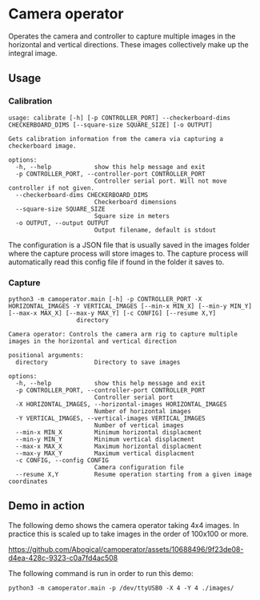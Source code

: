 # Camera operator

Operates the camera and controller to capture multiple images in the horizontal and vertical directions. These images collectively make up
the integral image.

## Usage

### Calibration
```
usage: calibrate [-h] [-p CONTROLLER_PORT] --checkerboard-dims CHECKERBOARD_DIMS [--square-size SQUARE_SIZE] [-o OUTPUT]

Gets calibration information from the camera via capturing a checkerboard image.

options:
  -h, --help            show this help message and exit
  -p CONTROLLER_PORT, --controller-port CONTROLLER_PORT
                        Controller serial port. Will not move controller if not given.
  --checkerboard-dims CHECKERBOARD_DIMS
                        Checkerboard dimensions
  --square-size SQUARE_SIZE
                        Square size in meters
  -o OUTPUT, --output OUTPUT
                        Output filename, default is stdout
```
The configuration is a JSON file that is usually saved in the images folder where the capture process will store images to. The capture process will automatically read this config file if
found in the folder it saves to.

### Capture
```
python3 -m camoperator.main [-h] -p CONTROLLER_PORT -X HORIZONTAL_IMAGES -Y VERTICAL_IMAGES [--min-x MIN_X] [--min-y MIN_Y] [--max-x MAX_X] [--max-y MAX_Y] [-c CONFIG] [--resume X,Y]
                   directory

Camera operator: Controls the camera arm rig to capture multiple images in the horizontal and vertical direction

positional arguments:
  directory             Directory to save images

options:
  -h, --help            show this help message and exit
  -p CONTROLLER_PORT, --controller-port CONTROLLER_PORT
                        Controller serial port
  -X HORIZONTAL_IMAGES, --horizontal-images HORIZONTAL_IMAGES
                        Number of horizontal images
  -Y VERTICAL_IMAGES, --vertical-images VERTICAL_IMAGES
                        Number of vertical images
  --min-x MIN_X         Minimum horizontal displacment
  --min-y MIN_Y         Minimum vertical displacment
  --max-x MAX_X         Maximum horizontal displacment
  --max-y MAX_Y         Maximum vertical displacment
  -c CONFIG, --config CONFIG
                        Camera configuration file
  --resume X,Y          Resume operation starting from a given image coordinates
```

## Demo in action
The following demo shows the camera operator taking 4x4 images. In practice this is scaled up to take images in the order of 100x100 or more.

https://github.com/Abogical/camoperator/assets/10688496/9f23de08-d4ea-428c-9323-c0a7fd4ac508

The following command is run in order to run this demo:
```
python3 -m camoperator.main -p /dev/ttyUSB0 -X 4 -Y 4 ./images/
```
